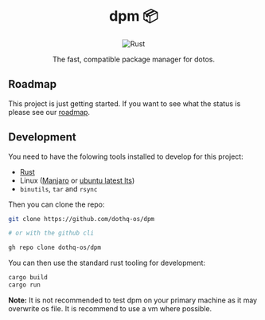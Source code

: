 <div align="center">

# dpm 📦

![Rust](https://github.com/dothq-os/dpm/workflows/Rust/badge.svg)

The fast, compatible package manager for dotos.

</div>

## Roadmap

This project is just getting started. If you want to see what the status is please see our [roadmap](https://github.com/dothq-os/dpm/projects/1).

## Development

You need to have the folowing tools installed to develop for this project:

- [Rust](https://www.rust-lang.org/tools/install)
- Linux ([Manjaro](https://manjaro.org/) or [ubuntu latest lts](https://ubuntu.com/download/desktop))
- `binutils`, `tar` and `rsync`

Then you can clone the repo:

```sh
git clone https://github.com/dothq-os/dpm

# or with the github cli

gh repo clone dothq-os/dpm
```

You can then use the standard rust tooling for development:

```sh
cargo build
cargo run
```

**Note:** It is not recommended to test dpm on your primary machine as it may overwrite os file. It is recommend to use a vm where possible.
